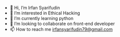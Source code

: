 - 👋 Hi, I’m Irfan Syarifudin
- 👀 I’m interested in Ethical Hacking
- 🌱 I’m currently learning python
- 💞️ I’m looking to collaborate on front-end developer
- 📫 How to reach me irfansyarifudin79@gmail.com

<!---
Irfan3006/Irfan3006 is a ✨ special ✨ repository because its `README.md` (this file) appears on your GitHub profile.
You can click the Preview link to take a look at your changes.
--->
